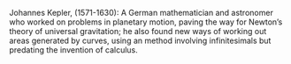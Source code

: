 Johannes Kepler, (1571-1630): A German mathematician and astronomer who
worked on problems in planetary motion, paving the way for Newton’s
theory of universal gravitation; he also found new ways of working out
areas generated by curves, using an method involving infinitesimals but
predating the invention of calculus.
